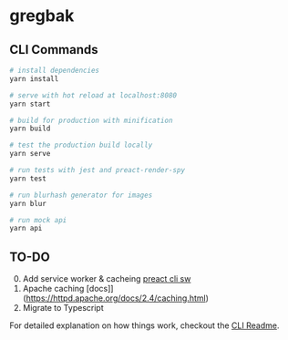 # gregbak

## CLI Commands

``` bash
# install dependencies
yarn install

# serve with hot reload at localhost:8080
yarn start

# build for production with minification
yarn build

# test the production build locally
yarn serve

# run tests with jest and preact-render-spy 
yarn test

# run blurhash generator for images
yarn blur

# run mock api
yarn api
```

## TO-DO
0. Add service worker & cacheing [preact cli sw](https://preactjs.com/cli/service-worker/)
1. Apache caching [docs]](https://httpd.apache.org/docs/2.4/caching.html)
2. Migrate to Typescript

For detailed explanation on how things work, checkout the [CLI Readme](https://github.com/developit/preact-cli/blob/master/README.md).